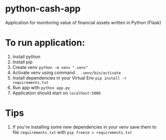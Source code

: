 # python-cash-app
Application for monitoring value of financial assets written in Python (Flask)

# To run application:
1) Install python
2) Install pip
3) Create venv ```python -m venv ".venv"```
4) Activate venv using command ```. .venv/bin/activate```
5) Install dependencies in your Virtual Env ```pip install -r requirements.txt```
6) Run app with ```python app.py```
7) Application should start on `localhost:5000`

# Tips
1) If you're installing some new dependencies in your venv save them to file ```requirements.txt``` with
   ```pip freeze > requirements.txt```

